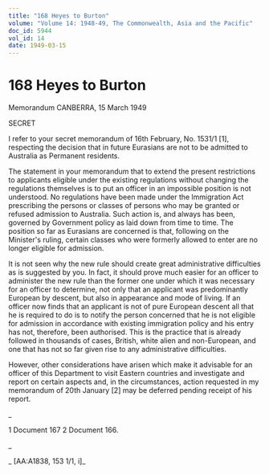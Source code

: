 ```yaml
---
title: "168 Heyes to Burton"
volume: "Volume 14: 1948-49, The Commonwealth, Asia and the Pacific"
doc_id: 5944
vol_id: 14
date: 1949-03-15
---
```


# 168 Heyes to Burton

Memorandum CANBERRA, 15 March 1949

SECRET

I refer to your secret memorandum of 16th February, No. 1531/1 [1], respecting the decision that in future Eurasians are not to be admitted to Australia as Permanent residents.

The statement in your memorandum that to extend the present restrictions to applicants eligible under the existing regulations without changing the regulations themselves is to put an officer in an impossible position is not understood. No regulations have been made under the lmmigration Act prescribing the persons or classes of persons who may be granted or refused admission to Australia. Such action is, and always has been, governed by Government policy as laid down from time to time. The position so far as Eurasians are concerned is that, following on the Minister's ruling, certain classes who were formerly allowed to enter are no longer eligible for admission.

It is not seen why the new rule should create great administrative difficulties as is suggested by you. In fact, it should prove much easier for an officer to administer the new rule than the former one under which it was necessary for an officer to determine, not only that an applicant was predominantly European by descent, but also in appearance and mode of living. If an officer now finds that an applicant is not of pure European descent all that he is required to do is to notify the person concerned that he is not eligible for admission in accordance with existing immigration policy and his entry has not, therefore, been authorised. This is the practice that is already followed in thousands of cases, British, white alien and non-European, and one that has not so far given rise to any administrative difficulties.

However, other considerations have arisen which make it advisable for an officer of this Department to visit Eastern countries and investigate and report on certain aspects and, in the circumstances, action requested in my memorandum of 20th January [2] may be deferred pending receipt of his report.

_

1 Document 167 2 Document 166.

_

_ [AA:A1838, 153 1/1, i]_
